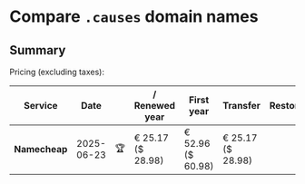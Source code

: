 # Compare `.causes` domain names

## Summary

Pricing (excluding taxes):

| Service | Date |  | / Renewed year | First year | Transfer | Restoration |
|--|--|--|--|--|--|--|
| **Namecheap** | 2025-06-23 | 🏆 | € 25.17<br>($ 28.98) | € 52.96<br>($ 60.98) | € 25.17<br>($ 28.98) |  |
